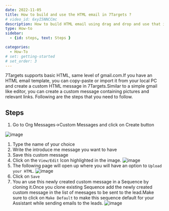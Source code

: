 ```yaml
---
date: 2022-11-05
title: How to build and use the HTML email in 7Targets ?
# video_id: 6xyI5NNCCmc
description: How to build HTML email using drag and drop and use that in 7Targets. 
type: How-to
sidebar:
  - {id: steps, text: Steps }

categories:
  - How-To
# set: getting-started
# set_order: 3
---
```

7Targets supports basic HTML, same level of gmail.com.If you have an HTML email template, you can copy-paste or import it from your local PC and create a custom HTML message in 7Targets.Similar to a simple gmail like editor, you can create a custom message containing pictures and relevant links. 
Following are the steps that you need to follow.
## Steps
1. Go to Org Messages->Custom Messages and click on Create button

![image](../../images/action-create-custommessage.jpg)

1. Type the name of your choice
1. Write the introduce me message you want to have
1. Save this custom message 
2. Click on the `View/Edit` Icon highlighted in the image.
![image](../../images/custom-message-edit.png)
3. The following page will open up where you will have an option to `Upload your HTML`.
![image](../../images/upload-html.png)
4. Click on `Save` 
5. You an use this newly created custom message in a Sequence by cloning it.Once you clone existing Sequence add the newly created custom message in the list of meesages to be sent to the lead.Make sure to click on `Make Default` to make this sequence default for your Assistant while sending emails to the leads.
![image](../../images/create-sequnce-custom-message.png)
